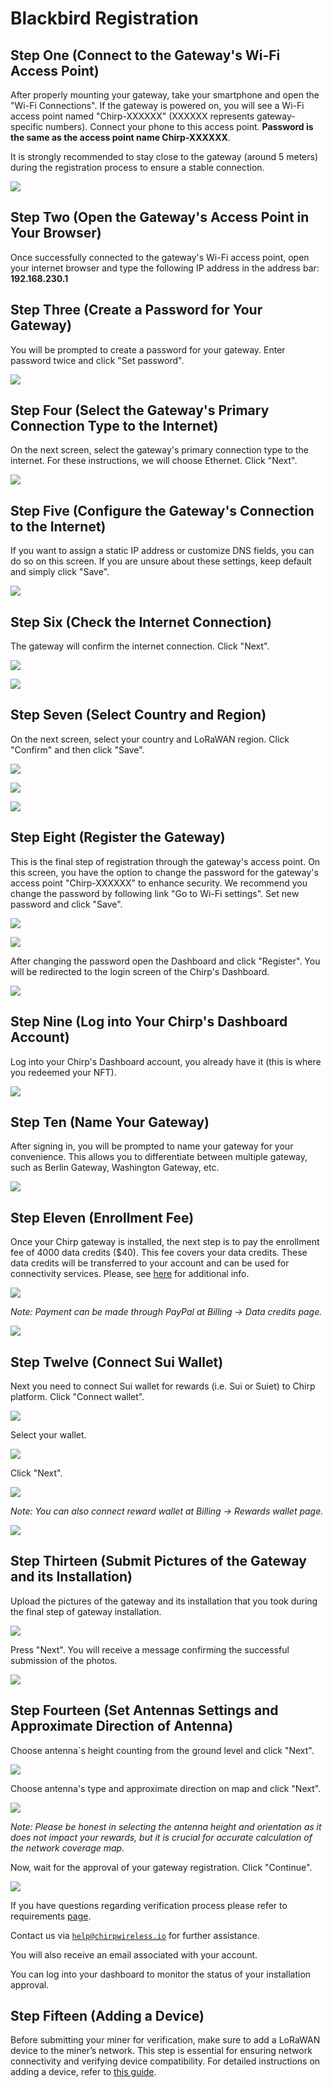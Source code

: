 # Blackbird Registration

## Step One (Connect to the Gateway's Wi-Fi Access Point)

After properly mounting your gateway, take your smartphone and open the "Wi-Fi Connections". If the gateway is powered on, you will see a Wi-Fi access point named "Chirp-XXXXXX" (XXXXXX represents gateway-specific numbers). Connect your phone to this access point. **Password is the same as the access point name Chirp-XXXXXX**.

It is strongly recommended to stay close to the gateway (around 5 meters) during the registration process to ensure a stable connection.

![](../../../.gitbook/assets/1.jpg)

## Step Two (Open the Gateway's Access Point in Your Browser)

Once successfully connected to the gateway's Wi-Fi access point, open your internet browser and type the following IP address in the address bar: **192.168.230.1**

## Step Three (Create a Password for Your Gateway)

You will be prompted to create a password for your gateway. Enter password twice and click "Set password".

![](<../../../.gitbook/assets/1 (1).png>)

## Step Four (Select the Gateway's Primary Connection Type to the Internet)

On the next screen, select the gateway's primary connection type to the internet. For these instructions, we will choose Ethernet. Click "Next".

![](../../../.gitbook/assets/2.png)

## Step Five (Configure the Gateway's Connection to the Internet)

If you want to assign a static IP address or customize DNS fields, you can do so on this screen. If you are unsure about these settings, keep default and simply click "Save".

![](<../../../.gitbook/assets/3 (1).png>)

## Step Six (Check the Internet Connection)

The gateway will confirm the internet connection. Click "Next".

![](<../../../.gitbook/assets/4 (1).png>)

![](<../../../.gitbook/assets/5 (1).png>)

## Step Seven (Select Country and Region)

On the next screen, select your country and LoRaWAN region. Click "Confirm" and then click "Save".

![](<../../../.gitbook/assets/6 (1).png>)

![](<../../../.gitbook/assets/7 (1).png>)

![](<../../../.gitbook/assets/8 (1).png>)

## Step Eight (Register the Gateway)

This is the final step of registration through the gateway's access point. On this screen, you have the option to change the password for the gateway's access point "Chirp-XXXXXX" to enhance security. We recommend you change the password by following link "Go to Wi-Fi settings". Set new password and click "Save".

![](../../../.gitbook/assets/9.png)

![](../../../.gitbook/assets/9-2.png)

After changing the password open the Dashboard and click "Register". You will be redirected to the login screen of the Chirp's Dashboard.

![](../../../.gitbook/assets/10.png)

## Step Nine (Log into Your Chirp's Dashboard Account)​

Log into your Chirp's Dashboard account, you already have it (this is where you redeemed your NFT).

![](../../../.gitbook/assets/11-1.png)

## Step Ten (Name Your Gateway)

After signing in, you will be prompted to name your gateway for your convenience. This allows you to differentiate between multiple gateway, such as Berlin Gateway, Washington Gateway, etc.

![](../../../.gitbook/assets/11-2.png)

## Step Eleven (Enrollment Fee)

Once your Chirp gateway is installed, the next step is to pay the enrollment fee of 4000 data credits ($40). This fee covers your data credits. These data credits will be transferred to your account and can be used for connectivity services. Please, see [here](../4-data-credits.md) for additional info.

![](../../../.gitbook/assets/12-1.png)

_Note: Payment can be made through PayPal at Billing -> Data credits page._

![](../../../.gitbook/assets/12-2.png)

## Step Twelve (Connect Sui Wallet)

Next you need to connect Sui wallet for rewards (i.e. Sui or Suiet) to Chirp platform. Click "Connect wallet".

![](../../../.gitbook/assets/12_3.png)

Select your wallet.

![](../../../.gitbook/assets/12_4.png)

Click "Next".

![](../../../.gitbook/assets/12_5.png)

_Note: You can also connect reward wallet at Billing -> Rewards wallet page._

![](../../../.gitbook/assets/12_6.png)

## Step Thirteen (Submit Pictures of the Gateway and its Installation)

Upload the pictures of the gateway and its installation that you took during the final step of gateway installation.

![](../../../.gitbook/assets/13.png)

Press "Next". You will receive a message confirming the successful submission of the photos.

![](../../../.gitbook/assets/14.png)

## Step Fourteen (Set Antennas Settings and Approximate Direction of Antenna)

Choose antenna\`s height counting from the ground level and click "Next".

![](../../../.gitbook/assets/15.png)

Choose antenna's type and approximate direction on map and click "Next".

![](../../../.gitbook/assets/16.png)

_Note: Please be honest in selecting the antenna height and orientation as it does not impact your rewards, but it is crucial for accurate calculation of the network coverage map._

Now, wait for the approval of your gateway registration. Click "Continue".

![](../../../.gitbook/assets/17.png)

If you have questions regarding verification process please refer to requirements [page](7-verification.md).

Contact us via [`help@chirpwireless.io`](mailto:help@chirpwireless.io) for further assistance.

You will also receive an email associated with your account.

You can log into your dashboard to monitor the status of your installation approval.

## Step Fifteen (Adding a Device)

Before submitting your miner for verification, make sure to add a LoRaWAN device to the miner’s network. This step is essential for ensuring network connectivity and verifying device compatibility. For detailed instructions on adding a device, refer to [this guide](6-adding-device.md).
